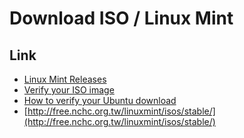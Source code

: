 
# Download ISO / Linux Mint


## Link

* [Linux Mint Releases](https://linuxmint.com/download_all.php)
* [Verify your ISO image](https://linuxmint-installation-guide.readthedocs.io/en/latest/verify.html)
* [How to verify your Ubuntu download](https://ubuntu.com/tutorials/how-to-verify-ubuntu#1-overview)
* [http://free.nchc.org.tw/linuxmint/isos/stable/](http://free.nchc.org.tw/linuxmint/isos/stable/)
